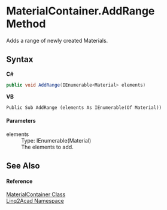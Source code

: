 # MaterialContainer.AddRange Method 
 

Adds a range of newly created Materials.

## Syntax

**C#**<br />
``` C#
public void AddRange(IEnumerable<Material> elements)
```

**VB**<br />
``` VB
Public Sub AddRange (elements As IEnumerable(Of Material))
```


#### Parameters
<dl><dt>elements</dt><dd>Type: IEnumerable(Material)<br />The elements to add.</dd></dl>

## See Also


#### Reference
<a href="T_Linq2Acad_MaterialContainer.md">MaterialContainer Class</a><br /><a href="N_Linq2Acad.md">Linq2Acad Namespace</a><br />
